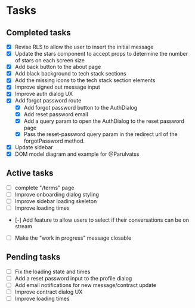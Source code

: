 # Tasks

## Completed tasks

- [x] Revise RLS to allow the user to insert the initial message
- [x] Update the stars component to accept props to determine the number of stars on each screen size
- [x] Add back button to the about page
- [x] Add black background to tech stack sections
- [x] Add the missing icons to the tech stack section elements
- [x] Improve signed out message input
- [x] Improve auth dialog UX
- [x] Add forgot password route
  - [x] Add forgot password button to the AuthDialog
  - [x] Add reset password email
  - [x] Add a query param to open the AuthDialog to the reset password page
  - [x] Pass the reset-password query param in the redirect url of the forgotPassword method.
- [x] Update sidebar
- [x] DOM model diagram and example for @Parulvatss

## Active tasks

- [ ] complete "/terms" page
- [ ] Improve onboarding dialog styling
- [ ] Improve sidebar loading skeleton
- [ ] Improve loading times
- [-] Add feature to allow users to select if their conversations can be on stream
- [ ] Make the "work in progress" message closable

## Pending tasks

- [ ] Fix the loading state and times
- [ ] Add a reset password input to the profile dialog
- [ ] Add email notifications for new message/contract update
- [ ] Improve contract dialog UX
- [ ] Improve loading times
